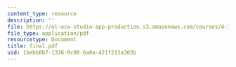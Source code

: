 ```yaml
---
content_type: resource
description: ''
file: https://ol-ocw-studio-app-production.s3.amazonaws.com/courses/4-104-architectural-design-intentions-spring-2004/1bebb0b713360c986a0a421f213a303b_final.pdf
file_type: application/pdf
resourcetype: Document
title: final.pdf
uid: 1bebb0b7-1336-0c98-6a0a-421f213a303b
---
```


